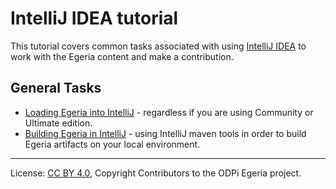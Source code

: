 <!-- SPDX-License-Identifier: CC-BY-4.0 -->
<!-- Copyright Contributors to the ODPi Egeria project 2020. -->

# IntelliJ IDEA tutorial
This tutorial covers common tasks associated with using [IntelliJ IDEA](https://www.jetbrains.com/idea/) to
work with the Egeria content and make a contribution.

## General Tasks

* [Loading Egeria into IntelliJ](task-loading-egeria-into-intellij.md) - regardless if you are using Community or
  Ultimate edition.
* [Building Egeria in IntelliJ](task-building-egeria-in-intellij.md) - using IntelliJ maven tools in order to build 
  Egeria artifacts on your local environment.


----
License: [CC BY 4.0](https://creativecommons.org/licenses/by/4.0/),
Copyright Contributors to the ODPi Egeria project.